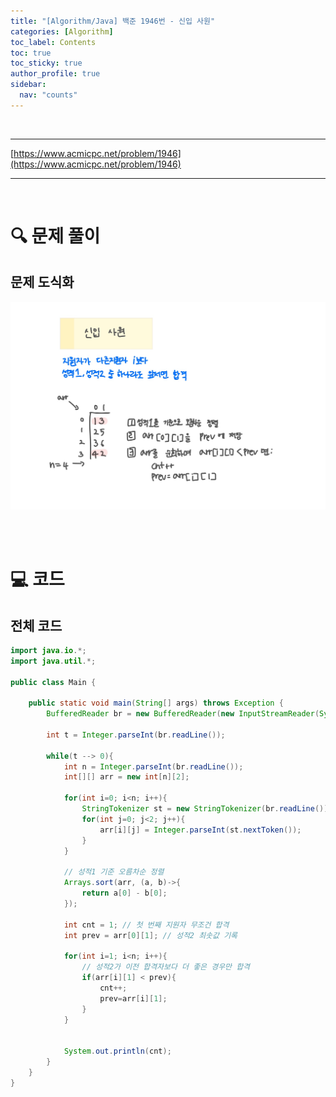 ```yaml
---
title: "[Algorithm/Java] 백준 1946번 - 신입 사원"
categories: [Algorithm]
toc_label: Contents
toc: true
toc_sticky: true
author_profile: true
sidebar:
  nav: "counts"
---
```


<br>

---

[https://www.acmicpc.net/problem/1946](https://www.acmicpc.net/problem/1946)

---

<br>

# 🔍 문제 풀이

## 문제 도식화

![assets/images/2025/1946.jpg](../../../assets/images/2025/1946.jpg)

<br><br>

# 💻 코드

## 전체 코드

```java
import java.io.*;
import java.util.*;

public class Main {

    public static void main(String[] args) throws Exception {
        BufferedReader br = new BufferedReader(new InputStreamReader(System.in));

        int t = Integer.parseInt(br.readLine());

        while(t --> 0){
            int n = Integer.parseInt(br.readLine());
            int[][] arr = new int[n][2];

            for(int i=0; i<n; i++){
                StringTokenizer st = new StringTokenizer(br.readLine());
                for(int j=0; j<2; j++){
                    arr[i][j] = Integer.parseInt(st.nextToken());
                }
            }

            // 성적1 기준 오름차순 정렬
            Arrays.sort(arr, (a, b)->{
                return a[0] - b[0];
            });

            int cnt = 1; // 첫 번째 지원자 무조건 합격
            int prev = arr[0][1]; // 성적2 최솟값 기록

            for(int i=1; i<n; i++){
                // 성적2가 이전 합격자보다 더 좋은 경우만 합격
                if(arr[i][1] < prev){
                    cnt++;
                    prev=arr[i][1];
                }
            }


            System.out.println(cnt);
        }
    }
}
```

<br>
